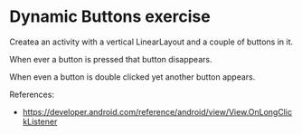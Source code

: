 # Dynamic Buttons exercise

Createa an activity with a vertical LinearLayout and a couple of buttons in it.

When ever a button is pressed that button disappears.

When even a button is double clicked yet another button appears.

References:
* https://developer.android.com/reference/android/view/View.OnLongClickListener
